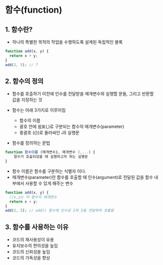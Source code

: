 # 함수(function)

## 1. 함수란?

- 하나의 특별한 목적의 작업을 수행하도록 설계된 독립적인 블록

```javascript
function add(x, y) {
  return x + y;
}
add(2, 5); // 7
```

## 2. 함수의 정의

- 함수를 호출하기 이전에 인수를 전달받을 매개변수와 실행할 문들, 그리고 반환할 값을 지정하는 것

- 함수는 아래 3가지로 이루어짐

  - 함수의 이름
  - 괄호 안에 쉼표(,)로 구분되는 함수의 매개변수(parameter)
  - 중괄호 ({})로 둘러싸인 JS 실행문

- 함수를 정의하는 문법

```javascript
function 함수이름 (매개변수1, 매개변수 2,...) {
    함수가 호출되었을 때 실행하고자 하는 실행문
}
```

- 함수 이름은 함수를 구분하는 식별자 이다.
- 매개변수(parameter)란 함수를 호출할 때 인수(argument)로 전달된 값을 함수 내부에서 사용할 수 있게 해주는 변수

```javascript
function add(x, y) {
  //x,y는 이 함수의 매개변수
  return x + y;
}
add(2, 5); // add() 함수에 인수로 2와 3을 전달하여 호출함
```

## 3. 함수를 사용하는 이유

- 코드의 재사용성이 유용
- 유지보수의 편의성을 높임
- 코드의 신뢰성을 높임
- 코드의 가독성을 향상
